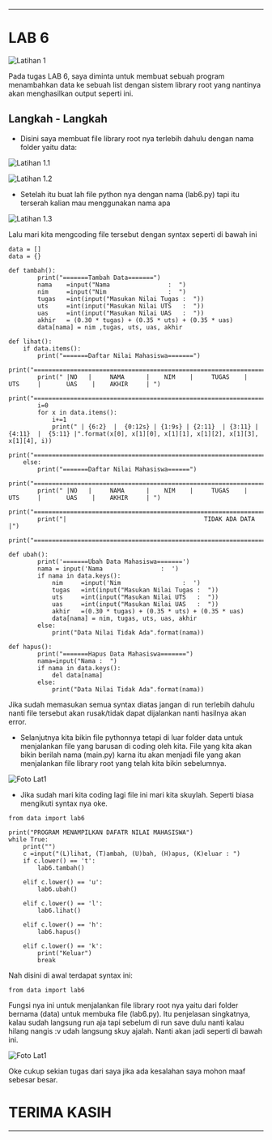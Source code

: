 _________________________________________________________________________________

# LAB 6

![Latihan 1](https://github.com/HamdanAlWahidan/TUGAS_PERTEMUAN_10-LAB-6/blob/main/Pertemuan%2010%20LAB%206%20-%20SS/00.png) <br>



Pada tugas LAB 6, saya diminta untuk membuat sebuah program menambahkan data ke sebuah list dengan sistem library root yang nantinya akan menghasilkan output seperti ini.

## Langkah - Langkah

* Disini saya membuat file library root nya terlebih dahulu dengan nama folder yaitu data:

![Latihan 1.1](https://github.com/HamdanAlWahidan/TUGAS_PERTEMUAN_10-LAB-6/blob/main/Pertemuan%2010%20LAB%206%20-%20SS/0.png) <br>

![Latihan 1.2](https://github.com/HamdanAlWahidan/TUGAS_PERTEMUAN_10-LAB-6/blob/main/Pertemuan%2010%20LAB%206%20-%20SS/1.png) <br>

* Setelah itu buat lah file python nya dengan nama (lab6.py) tapi itu terserah kalian mau menggunakan nama apa

![Latihan 1.3](https://github.com/HamdanAlWahidan/TUGAS_PERTEMUAN_10-LAB-6/blob/main/Pertemuan%2010%20LAB%206%20-%20SS/3.png) <br>

Lalu mari kita mengcoding file tersebut dengan syntax seperti di bawah ini

```
data = []
data = {}

def tambah():
        print("=======Tambah Data=======")
        nama    =input("Nama                :  ")
        nim     =input("Nim                 :  ")
        tugas   =int(input("Masukan Nilai Tugas :  "))
        uts     =int(input("Masukan Nilai UTS   :  "))
        uas     =int(input("Masukan Nilai UAS   :  "))
        akhir   = (0.30 * tugas) + (0.35 * uts) + (0.35 * uas)
        data[nama] = nim ,tugas, uts, uas, akhir

def lihat():
    if data.items():
        print("=======Daftar Nilai Mahasiswa=======")
        print("================================================================================================")
        print(" |NO   |     NAMA      |    NIM    |     TUGAS    |     UTS     |       UAS    |    AKHIR     | ")
        print("================================================================================================")
        i=0
        for x in data.items():
            i+=1
            print(" | {6:2}  |  {0:12s} | {1:9s} | {2:11}  | {3:11} | {4:11}  |  {5:11} |".format(x[0], x[1][0], x[1][1], x[1][2], x[1][3], x[1][4], i))
            print("============================================================================================")
    else:
        print("=======Daftar Nilai Mahasiswa======")
        print("================================================================================================")
        print(" |NO   |     NAMA      |    NIM    |     TUGAS    |     UTS     |       UAS    |    AKHIR     | ")
        print("================================================================================================")
        print("|                                      TIDAK ADA DATA                                         |")
        print("===============================================================================================")

def ubah():
        print('=======Ubah Data Mahasiswa=======')
        nama = input('Nama                :  ')
        if nama in data.keys():
            nim     =input('Nim                 :  ')
            tugas   =int(input("Masukan Nilai Tugas :  "))
            uts     =int(input("Masukan Nilai UTS   :  "))
            uas     =int(input("Masukan Nilai UAS   :  "))
            akhir   =(0.30 * tugas) + (0.35 * uts) + (0.35 * uas)
            data[nama] = nim, tugas, uts, uas, akhir
        else:
            print("Data Nilai Tidak Ada".format(nama))

def hapus():
        print("=======Hapus Data Mahasiswa=======")
        nama=input("Nama :  ")
        if nama in data.keys():
            del data[nama]
        else:
            print("Data Nilai Tidak Ada".format(nama))

```
Jika sudah memasukan semua syntax diatas jangan di run terlebih dahulu nanti file tersebut akan rusak/tidak dapat dijalankan nanti hasilnya akan error.

* Selanjutnya kita bikin file pythonnya tetapi di luar folder data untuk menjalankan file yang barusan di coding oleh kita. File yang kita akan bikin berilah nama (main.py) karna itu akan menjadi file yang akan menjalankan file library root yang telah kita bikin sebelumnya.

![Foto Lat1](https://github.com/HamdanAlWahidan/TUGAS_PERTEMUAN_10-LAB-6/blob/main/Pertemuan%2010%20LAB%206%20-%20SS/4.png) <br>

* Jika sudah mari kita coding lagi file ini mari kita skuylah. Seperti biasa mengikuti syntax nya oke.

```
from data import lab6

print("PROGRAM MENAMPILKAN DAFATR NILAI MAHASISWA")
while True:
    print("")
    c =input("(L)lihat, (T)ambah, (U)bah, (H)apus, (K)eluar : ")
    if c.lower() == 't':
        lab6.tambah()

    elif c.lower() == 'u':
        lab6.ubah()

    elif c.lower() == 'l':
        lab6.lihat()

    elif c.lower() == 'h':
        lab6.hapus()

    elif c.lower() == 'k':
        print("Keluar")
        break

```

Nah disini di awal terdapat syntax ini:
```
from data import lab6
```
Fungsi nya ini untuk menjalankan file library root nya yaitu dari folder bernama (data) untuk membuka file (lab6.py). Itu penjelasan singkatnya, kalau sudah langsung run aja tapi sebelum di run save dulu nanti kalau hilang nangis :v udah langsung skuy ajalah. Nanti akan jadi seperti di bawah ini.

![Foto Lat1](https://github.com/HamdanAlWahidan/TUGAS_PERTEMUAN_10-LAB-6/blob/main/Pertemuan%2010%20LAB%206%20-%20SS/9.png) <br>

Oke cukup sekian tugas dari saya jika ada kesalahan saya mohon maaf sebesar besar.

# TERIMA KASIH
___________________________________________________________________________________________________
